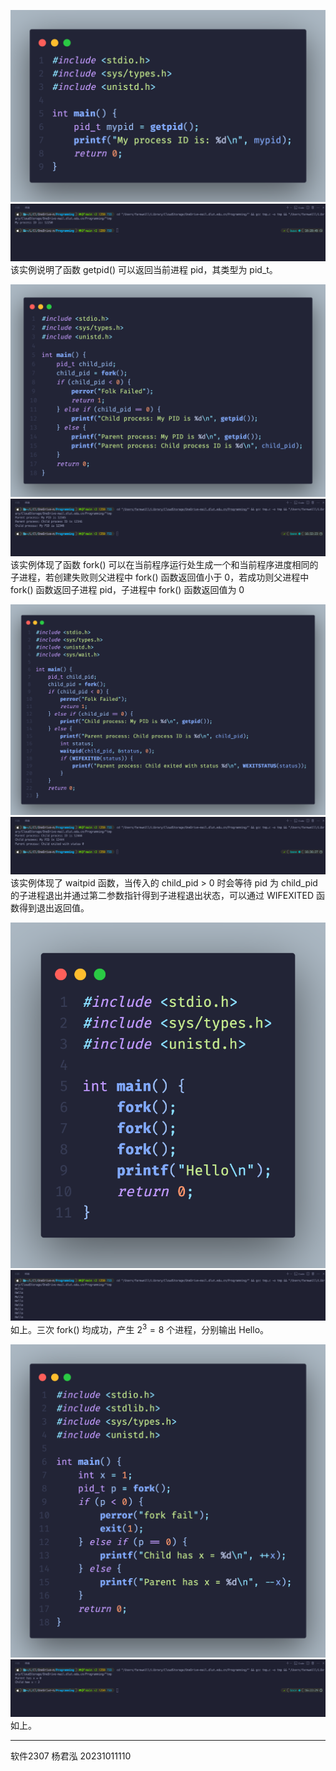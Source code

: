 ![](1.png)
![](2.png)
该实例说明了函数 getpid() 可以返回当前进程 pid，其类型为 pid_t。

![](3.png)
![](4.png)
该实例体现了函数 fork() 可以在当前程序运行处生成一个和当前程序进度相同的子进程，若创建失败则父进程中 fork() 函数返回值小于 0，若成功则父进程中 fork() 函数返回子进程 pid，子进程中 fork() 函数返回值为 0

![](5.png)
![](6.png)
该实例体现了 waitpid 函数，当传入的 child_pid > 0 时会等待 pid 为 child_pid 的子进程退出并通过第二参数指针得到子进程退出状态，可以通过 WIFEXITED 函数得到退出返回值。

![](7.png)
![](8.png)
如上。三次 fork() 均成功，产生 $2^3 = 8$ 个进程，分别输出 Hello。

![](11.png)
![](12.png)
如上。

---
软件2307 杨君泓 20231011110